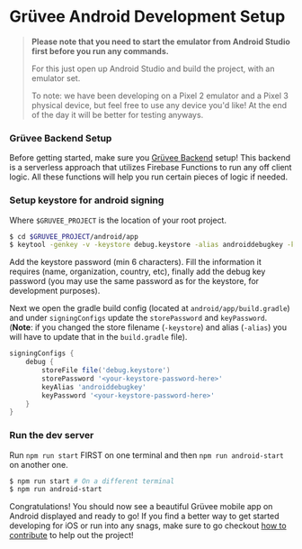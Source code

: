 # Grüvee Android Development Setup

> **Please note that you need to start the emulator from Android Studio first before you run any commands.**
>
> For this just open up Android Studio and build the project, with an emulator set.
>
> To note: we have been developing on a Pixel 2 emulator and a Pixel 3 physical device, but feel free to use any device you'd like! At the end of the day it will be better for testing anyways.

### Grüvee Backend Setup

Before getting started, make sure you [Grüvee Backend](https://github.com/PixelogicDev/Gruvee-Backend) setup! This backend is a serverless approach that utilizes Firebase Functions to run any off client logic. All these functions will help you run certain pieces of logic if needed.

### Setup keystore for android signing

Where `$GRUVEE_PROJECT` is the location of your root project.

```bash
$ cd $GRUVEE_PROJECT/android/app
$ keytool -genkey -v -keystore debug.keystore -alias androiddebugkey -keyalg RSA -keysize 2048 -validity 10000
```

Add the keystore password (min 6 characters). Fill the information it requires (name, organization, country, etc), finally add the debug key password (you may use the same password as for the keystore, for development purposes).

Next we open the gradle build config (located at `android/app/build.gradle`) and under `signingConfigs` update the `storePassword` and `keyPassword`. (**Note**: if you changed the store filename (`-keystore`) and alias (`-alias`) you will have to update that in the `build.gradle` file).

```gradle
signingConfigs {
    debug {
        storeFile file('debug.keystore')
        storePassword '<your-keystore-password-here>'
        keyAlias 'androiddebugkey'
        keyPassword '<your-keystore-password-here>'
    }
}
```

### Run the dev server

Run `npm run start` FIRST on one terminal and then `npm run android-start` on another one.

```bash
$ npm run start # On a different terminal
$ npm run android-start
```

Congratulations! You should now see a beautiful Grüvee mobile app on Android displayed and ready to go! If you find a better way to get started developing for iOS or run into any snags, make sure to go checkout [how to contribute](./CONTRIBUTING.md) to help out the project!

